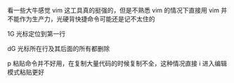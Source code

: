 看一些大牛感觉 vim 这工具真的挺强的，但是不熟悉 vim 的情况下直接用 vim 并不能作为生产力，光硬背快捷命令可能还是记不太住的

1G 光标定位到第一行

dG 光标所在行及其后面的所有都删除

p 粘贴命令并不好用，在复制大量代码的时候复制不全，这种情况直接 i 进入编辑模式粘贴更好

